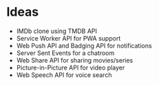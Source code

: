 # Ideas

- IMDb clone using TMDB API
- Service Worker API for PWA support
- Web Push API and Badging API for notifications
- Server Sent Events for a chatroom
- Web Share API for sharing movies/series
- Picture-in-Picture API for video player
- Web Speech API for voice search
